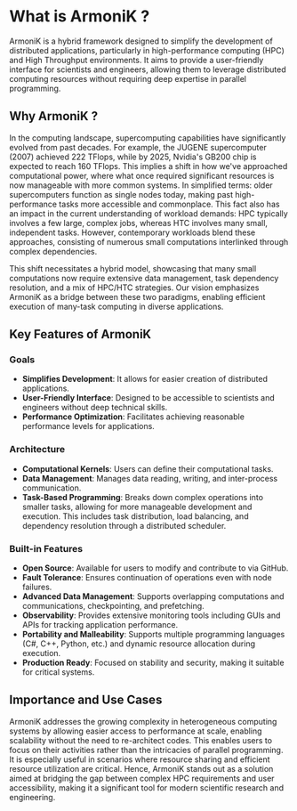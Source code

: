 # What is ArmoniK ?

ArmoniK is a hybrid framework designed to simplify the development of distributed applications, particularly in high-performance computing (HPC) and High Throughput environments. It aims to provide a user-friendly interface for scientists and engineers, allowing them to leverage distributed computing resources without requiring deep expertise in parallel programming.

## Why ArmoniK ?

In the computing landscape, supercomputing capabilities have significantly evolved from past decades. For example, the JUGENE supercomputer (2007) achieved 222 TFlops, while by 2025, Nvidia's GB200 chip is expected to reach 160 TFlops. This implies a shift in how we've approached computational power, where what once required significant resources is now manageable with more common systems. In simplified terms: older supercomputers function as single nodes today, making past high-performance
tasks more accessible and commonplace. This fact also has an impact in the current understanding of workload demands: HPC typically involves a few large, complex jobs, whereas HTC involves many small, independent tasks. However, contemporary workloads blend these approaches, consisting of numerous small computations interlinked through complex dependencies.

This shift necessitates a hybrid model, showcasing that many small computations now require extensive data management, task dependency resolution, and a mix of HPC/HTC strategies. Our vision emphasizes ArmoniK as a bridge between these two paradigms, enabling efficient execution of many-task computing in diverse applications.

## Key Features of ArmoniK

### Goals
- **Simplifies Development**: It allows for easier creation of distributed applications.
- **User-Friendly Interface**: Designed to be accessible to scientists and engineers without deep technical skills.
- **Performance Optimization**: Facilitates achieving reasonable performance levels for applications.

### Architecture
- **Computational Kernels**: Users can define their computational tasks.
- **Data Management**: Manages data reading, writing, and inter-process communication.
- **Task-Based Programming**: Breaks down complex operations into smaller tasks, allowing for more manageable development and execution. This includes task distribution, load balancing, and dependency resolution through a distributed scheduler.

### Built-in Features
- **Open Source**: Available for users to modify and contribute to via GitHub.
- **Fault Tolerance**: Ensures continuation of operations even with node failures.
- **Advanced Data Management**: Supports overlapping computations and communications, checkpointing, and prefetching.
- **Observability**: Provides extensive monitoring tools including GUIs and APIs for tracking application performance.
- **Portability and Malleability**: Supports multiple programming languages (C#, C++, Python, etc.) and dynamic resource allocation during execution.
- **Production Ready**: Focused on stability and security, making it suitable for critical systems.

## Importance and Use Cases

ArmoniK addresses the growing complexity in heterogeneous computing systems by allowing easier access to performance at scale, enabling scalability without the need to re-architect codes. This enables users to focus on their activities rather than the intricacies of parallel programming. It is especially useful in scenarios where resource sharing and efficient resource utilization are critical. Hence, ArmoniK stands out as a solution aimed at bridging the gap between complex HPC requirements and user accessibility, making it a significant tool for modern scientific research and engineering.
